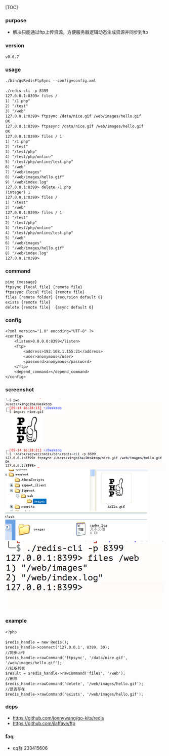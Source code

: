 
[TOC]

### purpose
* 解决只能通过ftp上传资源，方便服务器逻辑动态生成资源并同步到ftp

### version
```
v0.0.7
```

### usage
```
./bin/goRedisFtpSync --config=config.xml

./redis-cli -p 8399
127.0.0.1:8399> files /
1) "/1.php"
2) "/test"
3) "/web"
127.0.0.1:8399> ftpsync /data/nice.gif /web/images/hello.gif
OK
127.0.0.1:8399> ftpasync /data/nice.gif /web/images/hello.gif
OK
127.0.0.1:8399> files / 1
1) "/1.php"
2) "/test"
3) "/test/php"
4) "/test/php/online"
5) "/test/php/online/test.php"
6) "/web"
7) "/web/images"
8) "/web/images/hello.gif"
9) "/web/index.log"
127.0.0.1:8399> delete /1.php
(integer) 1
127.0.0.1:8399> files /
1) "/test"
2) "/web"
127.0.0.1:8399> files / 1
1) "/test"
2) "/test/php"
3) "/test/php/online"
4) "/test/php/online/test.php"
5) "/web"
6) "/web/images"
7) "/web/images/hello.gif"
8) "/web/index.log"
127.0.0.1:8399>
```

### command
```
ping {message}
ftpsync {local file} {remote file}
ftpasync {local file} {remote file}
files {remote folder} {recursion default 0}
exists {remote file}
delete {remote file}  {async default 0}
```

### config
```
<?xml version="1.0" encoding="UTF-8" ?>
<config>
    <listen>0.0.0.0:8399</listen>
    <ftp>
        <address>192.168.1.155:21</address>
        <user>anonymous</user>
        <password>anonymous</password>
    </ftp>
    <depend_command></depend_command>
</config>
```

### screenshot
![](screenshot/ex_1.png)
![](screenshot/ex_2.png)
![](screenshot/ex_3.png)
![](screenshot/ex_4.png)

### example
```
<?php

$redis_handle = new Redis();
$redis_handle->connect('127.0.0.1', 8399, 30);
//同步上传
$redis_handle->rawCommand('ftpsync', '/data/nice.gif', '/web/images/hello.gif');
//拉取列表
$result = $redis_handle->rawCommand('files', '/web');
//删除
$redis_handle->rawCommand('delete', '/web/images/hello.gif');
//是否存在
$redis_handle->rawCommand('exists', '/web/images/hello.gif');
```

### deps
* https://github.com/jonnywang/go-kits/redis
* https://github.com/jlaffaye/ftp

### faq
* qq群 233415606